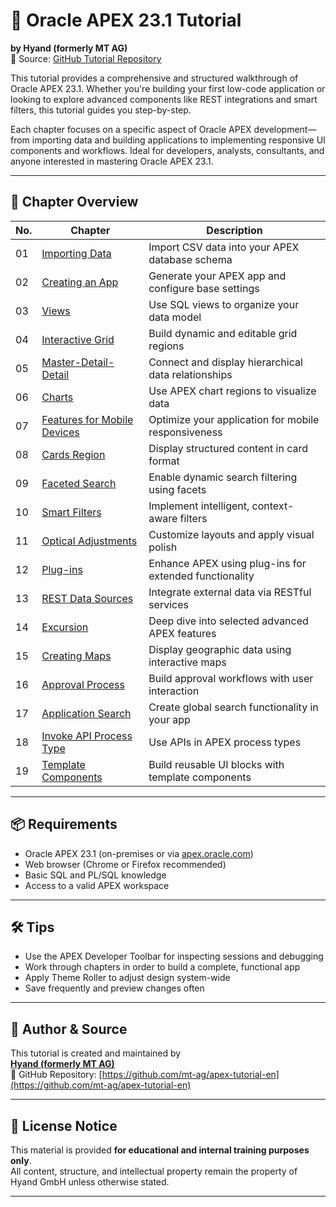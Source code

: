 # 📘 Oracle APEX 23.1 Tutorial  
**by Hyand (formerly MT AG)**  
🔗 Source: [GitHub Tutorial Repository](https://github.com/mt-ag/apex-tutorial-en)

This tutorial provides a comprehensive and structured walkthrough of Oracle APEX 23.1. Whether you're building your first low-code application or looking to explore advanced components like REST integrations and smart filters, this tutorial guides you step-by-step.

Each chapter focuses on a specific aspect of Oracle APEX development—from importing data and building applications to implementing responsive UI components and workflows. Ideal for developers, analysts, consultants, and anyone interested in mastering Oracle APEX 23.1.

---

## 🧱 Chapter Overview

| No. | Chapter | Description |
|-----|---------|-------------|
| 01 | [Importing Data](https://github.com/mt-ag/apex-tutorial-en/blob/23.1/docs/Chapter-01/Chapter-01%20-%20Importing%20Data.md) | Import CSV data into your APEX database schema |
| 02 | [Creating an App](https://github.com/mt-ag/apex-tutorial-en/blob/23.1/docs/Chapter-02/Chapter-02%20-%20Creating%20an%20App.md) | Generate your APEX app and configure base settings |
| 03 | [Views](https://github.com/mt-ag/apex-tutorial-en/blob/23.1/docs/Chapter-03/Chapter-03%20-%20Views.md) | Use SQL views to organize your data model |
| 04 | [Interactive Grid](https://github.com/mt-ag/apex-tutorial-en/blob/23.1/docs/Chapter-04/Chapter-04%20-%20Interactive%20Grid.md) | Build dynamic and editable grid regions |
| 05 | [Master-Detail-Detail](https://github.com/mt-ag/apex-tutorial-en/blob/23.1/docs/Chapter-05/Chapter-05%20-%20Master-Detail-Detail.md) | Connect and display hierarchical data relationships |
| 06 | [Charts](https://github.com/mt-ag/apex-tutorial-en/blob/23.1/docs/Chapter-06/Chapter-06%20-%20Charts.md) | Use APEX chart regions to visualize data |
| 07 | [Features for Mobile Devices](https://github.com/mt-ag/apex-tutorial-en/blob/23.1/docs/Chapter-07/Chapter-07%20-%20Features%20for%20Mobile%20Devices.md) | Optimize your application for mobile responsiveness |
| 08 | [Cards Region](https://github.com/mt-ag/apex-tutorial-en/blob/23.1/docs/Chapter-08/Chapter-08%20-%20Cards%20Region.md) | Display structured content in card format |
| 09 | [Faceted Search](https://github.com/mt-ag/apex-tutorial-en/blob/23.1/docs/Chapter-09/Chapter-09%20-%20Faceted%20Search.md) | Enable dynamic search filtering using facets |
| 10 | [Smart Filters](https://github.com/mt-ag/apex-tutorial-en/blob/23.1/docs/Chapter-10/Chapter-10%20-%20Smart%20Filters.md) | Implement intelligent, context-aware filters |
| 11 | [Optical Adjustments](https://github.com/mt-ag/apex-tutorial-en/blob/23.1/docs/Chapter-11/Chapter-11%20-%20Optical%20Adjustments.md) | Customize layouts and apply visual polish |
| 12 | [Plug-ins](https://github.com/mt-ag/apex-tutorial-en/blob/23.1/docs/Chapter-12/Chapter-12%20-%20Plug-ins.md) | Enhance APEX using plug-ins for extended functionality |
| 13 | [REST Data Sources](https://github.com/mt-ag/apex-tutorial-en/blob/23.1/docs/Chapter-13/Chapter-13%20-%20Rest%20Data%20Sources.md) | Integrate external data via RESTful services |
| 14 | [Excursion](https://github.com/mt-ag/apex-tutorial-en/blob/23.1/docs/Chapter-14/Chapter-14%20-%20Excursion.md) | Deep dive into selected advanced APEX features |
| 15 | [Creating Maps](https://github.com/mt-ag/apex-tutorial-en/blob/23.1/docs/Chapter-15/Chapter-15%20-%20Creating%20Maps.md) | Display geographic data using interactive maps |
| 16 | [Approval Process](https://github.com/mt-ag/apex-tutorial-en/blob/23.1/docs/Chapter-16/Chapter-16%20-%20Approval%20Process.md) | Build approval workflows with user interaction |
| 17 | [Application Search](https://github.com/mt-ag/apex-tutorial-en/blob/23.1/docs/Chapter-17/Chapter-17%20-%20Application%20Search.md) | Create global search functionality in your app |
| 18 | [Invoke API Process Type](https://github.com/mt-ag/apex-tutorial-en/blob/23.1/docs/Chapter-18/Chapter-18%20-%20Invoke%20API%20Process%20Type.md) | Use APIs in APEX process types |
| 19 | [Template Components](https://github.com/mt-ag/apex-tutorial-en/blob/23.1/docs/Chapter-19/Chapter-19%20-%20Template%20Components.md) | Build reusable UI blocks with template components |

---

## 📦 Requirements

- Oracle APEX 23.1 (on-premises or via [apex.oracle.com](https://apex.oracle.com))
- Web browser (Chrome or Firefox recommended)
- Basic SQL and PL/SQL knowledge
- Access to a valid APEX workspace

---

## 🛠 Tips

- Use the APEX Developer Toolbar for inspecting sessions and debugging
- Work through chapters in order to build a complete, functional app
- Apply Theme Roller to adjust design system-wide
- Save frequently and preview changes often

---

## 👥 Author & Source

This tutorial is created and maintained by  
**[Hyand (formerly MT AG)](https://www.hyand.com)**  
🔗 GitHub Repository: [https://github.com/mt-ag/apex-tutorial-en](https://github.com/mt-ag/apex-tutorial-en)

---

## 📌 License Notice

This material is provided **for educational and internal training purposes only**.  
All content, structure, and intellectual property remain the property of Hyand GmbH unless otherwise stated.

---
